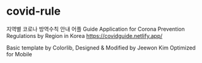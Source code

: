 # covid-rule
지역별 코로나 방역수칙 안내 어플
Guide Application for Corona Prevention Regulations by Region in Korea
https://covidguide.netlify.app/

Basic template by Colorlib, Designed & Modified by Jeewon Kim
Optimized for Mobile
